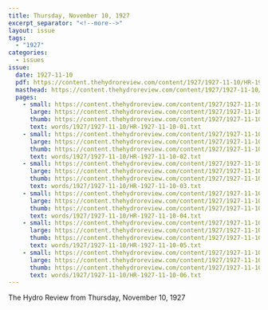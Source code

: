 ```yaml
---
title: Thursday, November 10, 1927
excerpt_separator: "<!--more-->"
layout: issue
tags:
  - "1927"
categories:
  - issues
issue:
  date: 1927-11-10
  pdf: https://content.thehydroreview.com/content/1927/1927-11-10/HR-1927-11-10.pdf
  masthead: https://content.thehydroreview.com/content/1927/1927-11-10/masthead/HR-1927-11-10.jpg
  pages:
    - small: https://content.thehydroreview.com/content/1927/1927-11-10/small/HR-1927-11-10-01.jpg
      large: https://content.thehydroreview.com/content/1927/1927-11-10/large/HR-1927-11-10-01.jpg
      thumb: https://content.thehydroreview.com/content/1927/1927-11-10/thumbnails/HR-1927-11-10-01.jpg
      text: words/1927/1927-11-10/HR-1927-11-10-01.txt
    - small: https://content.thehydroreview.com/content/1927/1927-11-10/small/HR-1927-11-10-02.jpg
      large: https://content.thehydroreview.com/content/1927/1927-11-10/large/HR-1927-11-10-02.jpg
      thumb: https://content.thehydroreview.com/content/1927/1927-11-10/thumbnails/HR-1927-11-10-02.jpg
      text: words/1927/1927-11-10/HR-1927-11-10-02.txt
    - small: https://content.thehydroreview.com/content/1927/1927-11-10/small/HR-1927-11-10-03.jpg
      large: https://content.thehydroreview.com/content/1927/1927-11-10/large/HR-1927-11-10-03.jpg
      thumb: https://content.thehydroreview.com/content/1927/1927-11-10/thumbnails/HR-1927-11-10-03.jpg
      text: words/1927/1927-11-10/HR-1927-11-10-03.txt
    - small: https://content.thehydroreview.com/content/1927/1927-11-10/small/HR-1927-11-10-04.jpg
      large: https://content.thehydroreview.com/content/1927/1927-11-10/large/HR-1927-11-10-04.jpg
      thumb: https://content.thehydroreview.com/content/1927/1927-11-10/thumbnails/HR-1927-11-10-04.jpg
      text: words/1927/1927-11-10/HR-1927-11-10-04.txt
    - small: https://content.thehydroreview.com/content/1927/1927-11-10/small/HR-1927-11-10-05.jpg
      large: https://content.thehydroreview.com/content/1927/1927-11-10/large/HR-1927-11-10-05.jpg
      thumb: https://content.thehydroreview.com/content/1927/1927-11-10/thumbnails/HR-1927-11-10-05.jpg
      text: words/1927/1927-11-10/HR-1927-11-10-05.txt
    - small: https://content.thehydroreview.com/content/1927/1927-11-10/small/HR-1927-11-10-06.jpg
      large: https://content.thehydroreview.com/content/1927/1927-11-10/large/HR-1927-11-10-06.jpg
      thumb: https://content.thehydroreview.com/content/1927/1927-11-10/thumbnails/HR-1927-11-10-06.jpg
      text: words/1927/1927-11-10/HR-1927-11-10-06.txt
---
```


The Hydro Review from Thursday, November 10, 1927

<!--more-->

